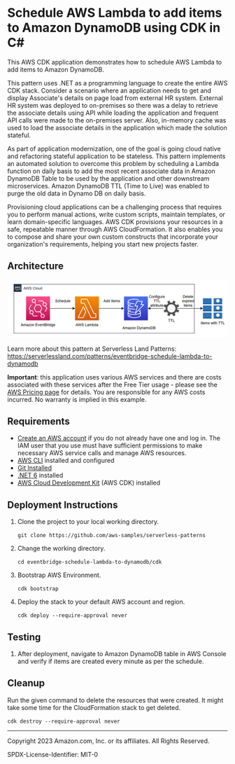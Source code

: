 # Schedule AWS Lambda to add items to Amazon DynamoDB using CDK in C#

This AWS CDK application demonstrates how to schedule AWS Lambda to add items to Amazon DynamoDB.

This pattern uses .NET as a programming language to create the entire AWS CDK stack. Consider a scenario where an application needs to get and display Associate's details on page load from external HR system. External HR system was deployed to on-premises so there was a delay to retrieve the associate details using API while loading the application and frequent API calls were made to the on-premises server. Also, in-memory cache was used to load the associate details in the application which made the solution stateful.

As part of application modernization, one of the goal is going cloud native and refactoring stateful application to be stateless. This pattern implements an automated solution to overcome this problem by scheduling a Lambda function on daily basis to add the most recent associate data in Amazon DynamoDB Table to be used by the application and other downstream microservices. Amazon DynamoDB TTL (Time to Live) was enabled to purge the old data in Dynamo DB on daily basis.

Provisioning cloud applications can be a challenging process that requires you to perform manual actions, write custom scripts, maintain templates, or learn domain-specific languages. AWS CDK provisions your resources in a safe, repeatable manner through AWS CloudFormation. It also enables you to compose and share your own custom constructs that incorporate your organization's requirements, helping you start new projects faster.

## Architecture 
![architecture diagram](images/architecture.png)

Learn more about this pattern at Serverless Land Patterns: https://serverlessland.com/patterns/eventbridge-schedule-lambda-to-dynamodb

**Important**: this application uses various AWS services and there are costs associated with these services after the Free Tier usage - please see the [AWS Pricing page](https://aws.amazon.com/pricing/) for details. You are responsible for any AWS costs incurred. No warranty is implied in this example.

## Requirements

* [Create an AWS account](https://portal.aws.amazon.com/gp/aws/developer/registration/index.html) if you do not already have one and log in. The IAM user that you use must have sufficient permissions to make necessary AWS service calls and manage AWS resources.
* [AWS CLI](https://docs.aws.amazon.com/cli/latest/userguide/install-cliv2.html) installed and configured
* [Git Installed](https://git-scm.com/book/en/v2/Getting-Started-Installing-Git)
* [.NET 6](https://dotnet.microsoft.com/en-us/download/dotnet/7.0) installed
* [AWS Cloud Development Kit](https://docs.aws.amazon.com/cdk/latest/guide/cli.html) (AWS CDK) installed

## Deployment Instructions

1. Clone the project to your local working directory.
    ```
    git clone https://github.com/aws-samples/serverless-patterns
    ```
2. Change the working directory.
    ```
    cd eventbridge-schedule-lambda-to-dynamodb/cdk
    ```
3. Bootstrap AWS Environment.
    ```
    cdk bootstrap
    ```
4. Deploy the stack to your default AWS account and region.
    ```
    cdk deploy --require-approval never
    ```

## Testing

1. After deployment, navigate to Amazon DynamoDB table in AWS Console and verify if items are created every minute as per the schedule.

## Cleanup

Run the given command to delete the resources that were created. It might take some time for the CloudFormation stack to get deleted.
```
cdk destroy --require-approval never
```
----
Copyright 2023 Amazon.com, Inc. or its affiliates. All Rights Reserved.

SPDX-License-Identifier: MIT-0